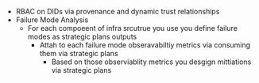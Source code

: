 - RBAC on DIDs via provenance and dynamic trust relationships
- Failure Mode Analysis
  - For each compoeent of infra srcutrue you use you define failure modes as strategic plans outputs
    - Attah to each failure mode obseravabiltiy metrics via consuming them via strategic plans
      - Based on those observiablity metrics you desgign mittiations via strategic plans